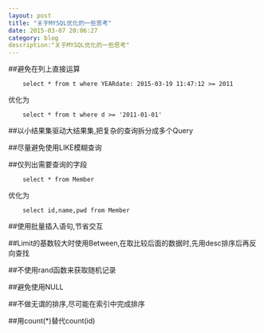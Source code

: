 ```yaml
---
layout: post
title: "关于MYSQL优化的一些思考"
date: 2015-03-07 20:06:27
category: blog
description:"关于MYSQL优化的一些思考" 
---
```

##避免在列上直接运算
```
    select * from t where YEARdate: 2015-03-19 11:47:12 >= 2011
```
优化为
```
    select * from t where d >= '2011-01-01'
```
##以小结果集驱动大结果集,把复杂的查询拆分成多个Query

##尽量避免使用LIKE模糊查询

##仅列出需要查询的字段
```
    select * from Member
```
优化为

```
    select id,name,pwd from Member
```
##使用批量插入语句,节省交互

##Limit的基数较大时使用Between,在取比较后面的数据时,先用desc排序后再反向查找

##不使用rand函数来获取随机记录

##避免使用NULL

##不做无谓的排序,尽可能在索引中完成排序

##用count(*)替代count(id)

